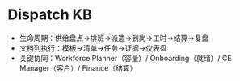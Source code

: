 # Dispatch KB

- 生命周期：供给盘点→排班→派遣→到岗→工时→结算→复盘
- 文档到执行：模板→清单→任务→证据→仪表盘
- 关键协同：Workforce Planner（容量）/ Onboarding（就绪）/ CE Manager（客户）/ Finance（结算）
